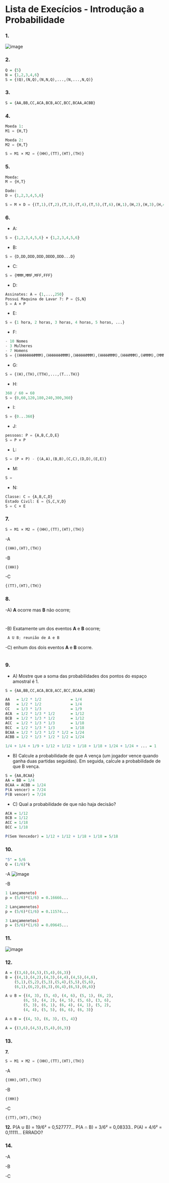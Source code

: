 # Lista de Execícios - Introdução a Probabilidade

### 1.

![image](https://user-images.githubusercontent.com/15125899/172031360-da0ab55d-cd79-4673-b341-4ebd50c70a0c.png)

### 2.

```R
Q = {5}
N = {1,2,3,4,6}
S = {(Q),(N,Q),(N,N,Q),...,(N,...,N,Q)}
```

### 3.

```R
S = {AA,BB,CC,ACA,BCB,ACC,BCC,BCAA,ACBB}
```

### 4.

```python
Moeda 1:
M1 = {H,T}

Moeda 2:
M2 = {H,T}

S = M1 × M2 = {(HH),(TT),(HT),(TH)}
```

### 5.

```python
Moeda:
M = {H,T}

Dado:
D = {1,2,3,4,5,6}

S = M × D = {(T,1),(T,2),(T,3),(T,4),(T,5),(T,6),(H,1),(H,2),(H,3),(H,4),(H,5),(H,6)}
```

### 6.

- A:
```python
S = {1,2,3,4,5,6} × {1,2,3,4,5,6}
```

- B:
```python
S = {D,DD,DDD,DDD,DDDD,DDD...D}
```

- C:
```python
S = {MMM,MMF,MFF,FFF}
```

- D:
```python
Assinates: A = {1,...,250}
Possui Maquina de Lavar ?: P = {S,N}
S = A × P
```

- E:
```python
S = {1 hora, 2 horas, 3 horas, 4 horas, 5 horas, ...}
```
- F:
```python
- 10 Nomes
- 3 Mulheres
- 7 Homens
S = {(HHHHHHHMMM),(HHHHHHMMM),(HHHHHMMM),(HHHHMMM),(HHHMMM),(HMMM),(MMM)}
```

- G:
```python
S = {(H),(TH),(TTH),...,(T...TH)}
```

- H:
```python
360 / 60 = 60
S = {0,60,120,180,240,300,360}
```

- I:
```python
S = {0...360}
```

- J:
```python
pessoas: P = {A,B,C,D,E}
S = P × P
```

- L:
```python
S = (P × P) - {(A,A),(B,B),(C,C),(D,D),(E,E)}
```

- M:
```python
S =  
```

- N:
```python
Classe: C = {A,B,C,D}
Estado Civil: E = {S,C,V,D}
S = C × E
```

### 7.
```python
S = M1 × M2 = {(HH),(TT),(HT),(TH)}
```

-A

```python
{(HH),(HT),(TH)}
```

-B

```python
{(HH)}
```

-C

```python
{(TT),(HT),(TH)}
```

### 8.

-A) **A** ocorre mas **B** não ocorre;

```python
 
```

-B) Exatamente um dos eventos **A** e **B** ocorre;

```python
 A U B; reunião de A e B
```

-C) enhum dos dois eventos **A** e **B** ocorre.

```python

```

### 9.

- A) Mostre que a soma das probabilidades dos pontos do espaço amostral é 1.

```R
S = {AA,BB,CC,ACA,BCB,ACC,BCC,BCAA,ACBB}

AA   = 1/2 * 1/2             = 1/4
BB   = 1/2 * 1/2             = 1/4
CC   = 1/3 * 1/3             = 1/9
ACA  = 1/2 * 1/3 * 1/2       = 1/12
BCB  = 1/2 * 1/3 * 1/2       = 1/12
ACC  = 1/2 * 1/3 * 1/3       = 1/18
BCC  = 1/2 * 1/3 * 1/3       = 1/18
BCAA = 1/2 * 1/3 * 1/2 * 1/2 = 1/24
ACBB = 1/2 * 1/3 * 1/2 * 1/2 = 1/24

1/4 + 1/4 + 1/9 + 1/12 + 1/12 + 1/18 + 1/18 + 1/24 + 1/24 + ... = 1
```

- B) Calcule a probabilidade de que A vença (um jogador vence quando ganha duas partidas seguidas). Em seguida, calcule a probabilidade de que B vença.

```R
S = {AA,BCAA}
AA = BB = 1/4 
BCAA = ACBB = 1/24
P(A vencer) = 7/24
P(B vencer) = 7/24
```

- C) Qual a probabilidade de que não haja decisão?
```R
ACA = 1/12
BCB = 1/12
ACC = 1/18
BCC = 1/18

P(Sem Vencedor) = 1/12 + 1/12 + 1/18 + 1/18 = 5/18
```

### 10.

```R
"5" = 5/6
Q = (1/6)^k
```

-A
![image](https://user-images.githubusercontent.com/15125899/173175830-efe8f1d8-8807-4713-9c4a-0d235a1db9e1.png)

-B
```R
1 Lançameneto)
p = (5/6)⁰(1/6) = 0.16666...

2 Lançamenetos)
p = (5/6)²(1/6) = 0.11574...

3 Lançamenetos)
p = (5/6)³(1/6) = 0.09645...
```

### 11.

![image](https://user-images.githubusercontent.com/15125899/173176147-94abaa4e-6174-49b1-a2c8-e78ad16fbd55.png)

### 12.

 ```R
A = {(3,6),(4,5),(5,4),(6,3)} 
B = {(4,1),(4,2),(4,3),(4,4),(4,5),(4,6),
     (5,1),(5,2),(5,3),(5,4),(5,5),(5,6),
     (6,1),(6,2),(6,3),(6,4),(6,5),(6,6)}

A ∪ B = {(4, 3), (5, 4), (4, 6), (5, 1), (6, 2),
         (6, 5), (4, 2), (4, 5), (5, 6), (3, 6),
         (5, 3), (6, 1), (6, 4), (4, 1), (5, 2),
         (4, 4), (5, 5), (6, 6), (6, 3)}

A ∩ B = {(4, 5), (6, 3), (5, 4)}

A = {(3,6),(4,5),(5,4),(6,3)} 
```

### 13.
**7.**
```python
S = M1 × M2 = {(HH),(TT),(HT),(TH)}
```
-A
```python
{(HH),(HT),(TH)}
```

-B
```python
{(HH)}
```

-C
```python
{(TT),(HT),(TH)}
```
**12.**
P(A ∪ B) = 19/6² = 0,527777...
P(A ∩ B) = 3/6² = 0,08333..
P(A) = 4/6² = 0,11111...  ERRADO? 

### 14.

-A

-B

-C
